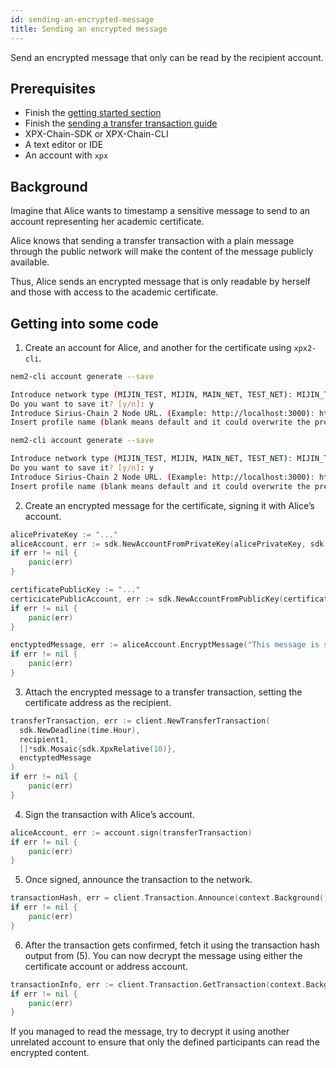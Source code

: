 ```yaml
---
id: sending-an-encrypted-message
title: Sending an encrypted message
---
```


Send an encrypted message that only can be read by the recipient account.

## Prerequisites
- Finish the [getting started section](../../getting-started/setting-up-workstation.md)
- Finish the [sending a transfer transaction guide](./sending-a-transfer-transaction.md)
- XPX-Chain-SDK or XPX-Chain-CLI
- A text editor or IDE
- An account with `xpx`

## Background

Imagine that Alice wants to timestamp a sensitive message to send to an account representing her academic certificate.

Alice knows that sending a transfer transaction with a plain message through the public network will make the content of the message publicly available.

Thus, Alice sends an encrypted message that is only readable by herself and those with access to the academic certificate.

## Getting into some code

1. Create an account for Alice, and another for the certificate using `xpx2-cli`.

```sh
nem2-cli account generate --save

Introduce network type (MIJIN_TEST, MIJIN, MAIN_NET, TEST_NET): MIJIN_TEST
Do you want to save it? [y/n]: y
Introduce Sirius-Chain 2 Node URL. (Example: http://localhost:3000): http://localhost:3000
Insert profile name (blank means default and it could overwrite the previous profile): alice
```

```sh
nem2-cli account generate --save

Introduce network type (MIJIN_TEST, MIJIN, MAIN_NET, TEST_NET): MIJIN_TEST
Do you want to save it? [y/n]: y
Introduce Sirius-Chain 2 Node URL. (Example: http://localhost:3000): http://localhost:3000
Insert profile name (blank means default and it could overwrite the previous profile): certificate
```

2. Create an encrypted message for the certificate, signing it with Alice’s account.

<!--DOCUSAURUS_CODE_TABS-->
<!--Golang-->
```go
alicePrivateKey := "..."
aliceAccount, err := sdk.NewAccountFromPrivateKey(alicePrivateKey, sdk.TEST_NET)
if err != nil {
    panic(err)
}

certificatePublicKey := "..."
certicicatePublicAccount, err := sdk.NewAccountFromPublicKey(certificatePublicKey, sdk.PUBLIC_TEST)
if err != nil {
    panic(err)
}

enctyptedMessage, err := aliceAccount.EncryptMessage("This message is secret", certicicatePublicAccount)
if err != nil {
    panic(err)
}

```
<!--END_DOCUSAURUS_CODE_TABS-->

3. Attach the encrypted message to a transfer transaction, setting the certificate address as the recipient.

<!--DOCUSAURUS_CODE_TABS-->
<!--Golang-->
```go
transferTransaction, err := client.NewTransferTransaction(
  sdk.NewDeadline(time.Hour),
  recipient1,
  []*sdk.Mosaic{sdk.XpxRelative(10)},
  enctyptedMessage
)
if err != nil {
    panic(err)
}
```
<!--END_DOCUSAURUS_CODE_TABS-->

4. Sign the transaction with Alice’s account.

<!--DOCUSAURUS_CODE_TABS-->
<!--Golang-->
```go
aliceAccount, err := account.sign(transferTransaction)
if err != nil {
    panic(err)
}
```
<!--END_DOCUSAURUS_CODE_TABS-->

5. Once signed, announce the transaction to the network.

<!--DOCUSAURUS_CODE_TABS-->
<!--Golang-->
```go
transactionHash, err = client.Transaction.Announce(context.Background(), signedTransaction)
if err != nil {
    panic(err)
}
```
<!--END_DOCUSAURUS_CODE_TABS-->

6. After the transaction gets confirmed, fetch it using the transaction hash output from (5). You can now decrypt the message using either the certificate account or address account.

<!--DOCUSAURUS_CODE_TABS-->
<!--Golang-->
```go
transactionInfo, err := client.Transaction.GetTransaction(context.Background(), transactionHash)
if err != nil {
    panic(err)
}
```
<!--END_DOCUSAURUS_CODE_TABS-->

If you managed to read the message, try to decrypt it using another unrelated account to ensure that only the defined participants can read the encrypted content.

